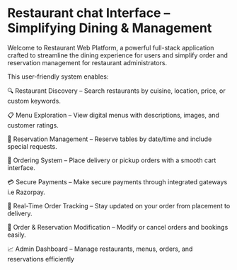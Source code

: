 # Restaurant chat Interface – Simplifying Dining & Management
Welcome to Restaurant Web Platform, a powerful full-stack application crafted to streamline the dining experience for users and simplify order and reservation management for restaurant administrators.

This user-friendly system enables:

🔍 Restaurant Discovery – Search restaurants by cuisine, location, price, or custom keywords.

📋 Menu Exploration – View digital menus with descriptions, images, and customer ratings.

📅 Reservation Management – Reserve tables by date/time and include special requests.

🛒 Ordering System – Place delivery or pickup orders with a smooth cart interface.

💳 Secure Payments – Make secure payments through integrated gateways i.e Razorpay.

🚚 Real-Time Order Tracking – Stay updated on your order from placement to delivery.

🔄 Order & Reservation Modification – Modify or cancel orders and bookings easily.

📈 Admin Dashboard – Manage restaurants, menus, orders, and reservations efficiently
